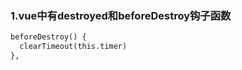 ### 1.vue中有destroyed和beforeDestroy钩子函数
```python
beforeDestroy() {
  clearTimeout(this.timer)
},
```